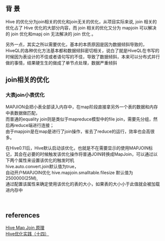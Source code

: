 ## 背 景
Hive 的优化分为join相关的优化和join无关的优化，从项目实际来说, join 相关的优化占了 Hive 优化的大部分内容，而 join 相关的优化又分为 mapjoin 可以解决的 join 优化和mapj oin 无法解决的 join 优化 。  

另外一点，其实之所以需要优化，基本的本质原因是因为数据倾斜导致的，HiveQL的各种优化方法基本都和数据倾斜密切相关，说白了就是HiveQL在书写的时候因为表设计的不佳或者语句写的不佳，导致了数据倾斜，本来可以分布式并行做的事情，结果硬生生的做成了单节点处理，数据严重倾斜
&nbsp;
## join相关的优化
### 大表join小表优化
MAPJION会把小表全部读入内存中，在map阶段直接拿另外一个表的数据和内存中表数据做匹配，  
而普通的equality join则是类似于mapreduce模型中的file join，需要先分组，然后再reduce端进行连接；  
由于mapjoin是在map是进行了join操作，省去了reduce的运行，效率也会高很多。

在Hive0.11后，Hive默认启动该优化，也就是不在需要显示的使用MAPJOIN标记，其会在必要的时候触发该优化操作将普通JOIN转换成MapJoin，可以通过以下两个属性来设置该优化的触发时机  
hive.auto.convert.join默认值为true，  
自动开户MAPJOIN优化 hive.mapjoin.smalltable.filesize 默认值为2500000(25M),  
通过配置该属性来确定使用该优化的表的大小，如果表的大小小于此值就会被加载进内存中

&nbsp;
## references  
[Hive Map Join 原理](https://cloud.tencent.com/developer/article/1481780)  
[Hive优化实践（十四）](https://juejin.cn/post/7084020528062677023)
